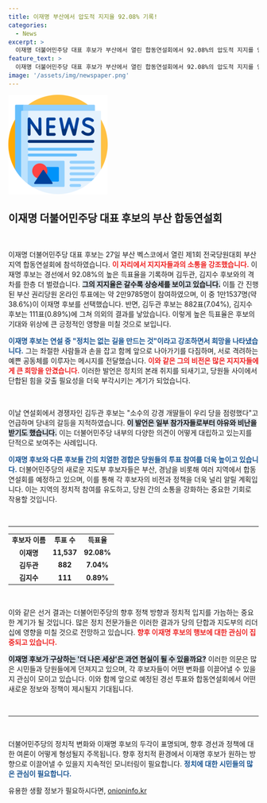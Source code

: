 ```yaml
---
title: 이재명 부산에서 압도적 지지율 92.08% 기록!
categories:
  - News
excerpt: >
  이재명 더불어민주당 대표 후보가 부산에서 열린 합동연설회에서 92.08%의 압도적 지지를 얻으며 경선에서 넘사벽 격차를 입증했다. 희망을 강조한 이 후보와 예기치 않은 경쟁 후보의 반발 속에서, 정당의 미래가 발칵 뒤집힐 조짐을 보이고 있다!
feature_text: >
  이재명 더불어민주당 대표 후보가 부산에서 열린 합동연설회에서 92.08%의 압도적 지지를 얻으며 경선에서 넘사벽 격차를 입증했다. 희망을 강조한 이 후보와 예기치 않은 경쟁 후보의 반발 속에서, 정당의 미래가 발칵 뒤집힐 조짐을 보이고 있다!
image: '/assets/img/newspaper.png'
---
```


<p><img src="/assets/img/newspaper.png" alt="kimp 속보" /></p>

<h2 data-ke-size="size26">이재명 더불어민주당 대표 후보의 부산 합동연설회</h2>

<p data-ke-size="size16">&nbsp;</p>

<p>이재명 더불어민주당 대표 후보는 27일 부산 벡스코에서 열린 제1회 전국당원대회 부산 지역 합동연설회에 참석하였습니다. <b><span style="color: #ee2323;">이 자리에서 지지자들과의 소통을 강조했습니다.</span></b> 이재명 후보는 경선에서 92.08%의 높은 득표율을 기록하며 김두관, 김지수 후보와의 격차를 한층 더 벌렸습니다. <b><span style="background-color: #21538527;">그의 지지율은 갈수록 상승세를 보이고 있습니다.</span></b> 이틀 간 진행된 부산 권리당원 온라인 투표에는 약 2만9785명이 참여하였으며, 이 중 1만1537명(약 38.6%)이 이재명 후보를 선택했습니다. 반면, 김두관 후보는 882표(7.04%), 김지수 후보는 111표(0.89%)에 그쳐 의외의 결과를 낳았습니다. 이렇게 높은 득표율은 후보의 기대와 위상에 큰 긍정적인 영향을 미칠 것으로 보입니다.</p>

<p><b><span style="color: #1a5490;">이재명 후보는 연설 중 "정치는 없는 길을 만드는 것"이라고 강조하면서 희망을 나타냈습니다.</span></b> 그는 좌절한 사람들과 손을 잡고 함께 앞으로 나아가기를 다짐하며, 서로 격려하는 예쁜 공동체를 이루자는 메시지를 전달했습니다. <b><span style="color: #ee2323;">이와 같은 그의 비전은 많은 지지자들에게 큰 희망을 안겼습니다.</span></b> 이러한 발언은 정치의 본래 취지를 되새기고, 당원들 사이에서 단합된 힘을 갖출 필요성을 더욱 부각시키는 계기가 되었습니다.</p>

<p data-ke-size="size16">&nbsp;</p>

<p>이날 연설회에서 경쟁자인 김두관 후보는 "소수의 강경 개딸들이 우리 당을 점령했다"고 언급하며 당내의 갈등을 지적하였습니다. <b><span style="background-color: #21538527;">이 발언은 일부 참가자들로부터 야유와 비난을 받기도 했습니다.</span></b> 이는 더불어민주당 내부의 다양한 의견이 어떻게 대립하고 있는지를 단적으로 보여주는 사례입니다. </p>

<p><b><span style="color: #1a5490;">이재명 후보와 다른 후보들 간의 치열한 경합은 당원들의 투표 참여를 더욱 높이고 있습니다.</span></b> 더불어민주당의 새로운 지도부 후보자들은 부산, 경남을 비롯해 여러 지역에서 합동연설회를 예정하고 있으며, 이를 통해 각 후보자의 비전과 정책을 더욱 널리 알릴 계획입니다. 이는 지역의 정치적 참여를 유도하고, 당원 간의 소통을 강화하는 중요한 기회로 작용할 것입니다.</p>

<p data-ke-size="size16">&nbsp;</p>

<hr>

<table>
<tr>
<td style="text-align: center; height: 17px;"><b>후보자 이름</b></td>
<td style="text-align: center; height: 17px;"><b>투표 수</b></td>
<td style="text-align: center; height: 17px;"><b>득표율</b></td>
</tr>
<tr>
<td style="text-align: center; height: 17px;"><b>이재명</b></td>
<td style="text-align: center; height: 17px;"><b>11,537</b></td>
<td style="text-align: center; height: 17px;"><b>92.08%</b></td>
</tr>
<tr>
<td style="text-align: center; height: 17px;"><b>김두관</b></td>
<td style="text-align: center; height: 17px;"><b>882</b></td>
<td style="text-align: center; height: 17px;"><b>7.04%</b></td>
</tr>
<tr>
<td style="text-align: center; height: 17px;"><b>김지수</b></td>
<td style="text-align: center; height: 17px;"><b>111</b></td>
<td style="text-align: center; height: 17px;"><b>0.89%</b></td>
</tr>
</table>

<p data-ke-size="size16">&nbsp;</p>

<p>이와 같은 선거 결과는 더불어민주당의 향후 정책 방향과 정치적 입지를 가늠하는 중요한 계기가 될 것입니다. 많은 정치 전문가들은 이러한 결과가 당의 단합과 지도부의 리더십에 영향을 미칠 것으로 전망하고 있습니다. <b><span style="color: #ee2323;">향후 이재명 후보의 행보에 대한 관심이 집중되고 있습니다.</span></b></p>

<p><b><span style="background-color: #21538527;">이재명 후보가 구상하는 '더 나은 세상'은 과연 현실이 될 수 있을까요?</span></b> 이러한 의문은 많은 시민들과 당원들에게 던져지고 있으며, 각 후보자들이 어떤 변화를 이끌어낼 수 있을지 관심이 모이고 있습니다. 이와 함께 앞으로 예정된 경선 투표와 합동연설회에서 어떤 새로운 정보와 정책이 제시될지 기대됩니다.</p>

<p data-ke-size="size16">&nbsp;</p>

<hr>

<p data-ke-size="size16">&nbsp;</p>

<p>더불어민주당의 정치적 변화와 이재명 후보의 두각이 표명되며, 향후 경선과 정책에 대한 여론이 어떻게 형성될지 주목됩니다. 향후 정치적 환경에서 이재명 후보가 원하는 방향으로 이끌어낼 수 있을지 지속적인 모니터링이 필요합니다. <b><span style="color: #1a5490;">정치에 대한 시민들의 많은 관심이 필요합니다.</span></b></p>
유용한 생활 정보가 필요하시다면, <a href="https://onioninfo.kr" rel="dofollow">onioninfo.kr</a>


